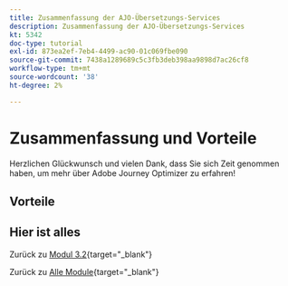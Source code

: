 ```yaml
---
title: Zusammenfassung der AJO-Übersetzungs-Services
description: Zusammenfassung der AJO-Übersetzungs-Services
kt: 5342
doc-type: tutorial
exl-id: 873ea2ef-7eb4-4499-ac90-01c069fbe090
source-git-commit: 7438a1289689c5c3fb3deb398aa9898d7ac26cf8
workflow-type: tm+mt
source-wordcount: '38'
ht-degree: 2%

---
```


# Zusammenfassung und Vorteile

Herzlichen Glückwunsch und vielen Dank, dass Sie sich Zeit genommen haben, um mehr über Adobe Journey Optimizer zu erfahren!

## Vorteile

## Hier ist alles

Zurück zu [Modul 3.2](./ajotranslationsvcs.md){target="_blank"}

Zurück zu [Alle Module](./../../../overview.md){target="_blank"}
